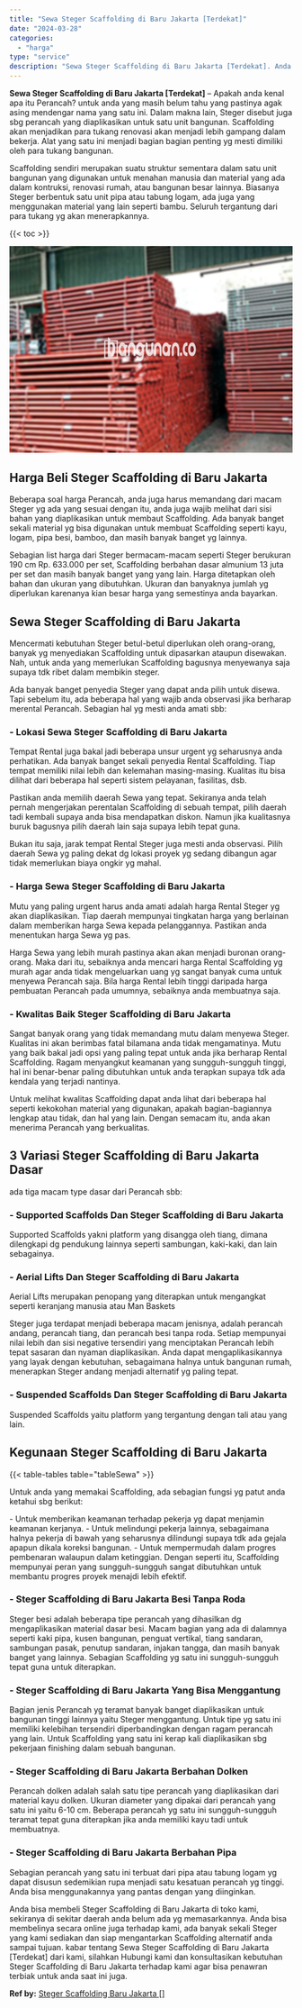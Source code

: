 ```yaml
---
title: "Sewa Steger Scaffolding di Baru Jakarta [Terdekat]"
date: "2024-03-28"
categories: 
  - "harga"
type: "service"
description: "Sewa Steger Scaffolding di Baru Jakarta [Terdekat]. Anda bisa membeli Steger Scaffolding di Baru Jakarta di toko kami, sekiranya di sekitar daerah anda belum..."
---
```


**Sewa Steger Scaffolding di Baru Jakarta \[Terdekat\]** – Apakah anda kenal apa itu Perancah? untuk anda yang masih belum tahu yang pastinya agak asing mendengar nama yang satu ini. Dalam makna lain, Steger disebut juga sbg perancah yang diaplikasikan untuk satu unit bangunan. Scaffolding akan menjadikan para tukang renovasi akan menjadi lebih gampang dalam bekerja. Alat yang satu ini menjadi bagian bagian penting yg mesti dimiliki oleh para tukang bangunan.

Scaffolding sendiri merupakan suatu struktur sementara dalam satu unit bangunan yang digunakan untuk menahan manusia dan material yang ada dalam kontruksi, renovasi rumah, atau bangunan besar lainnya. Biasanya Steger berbentuk satu unit pipa atau tabung logam, ada juga yang menggunakan material yang lain seperti bambu. Seluruh tergantung dari para tukang yg akan menerapkannya.

{{< toc >}}

![Sewa Steger Scaffolding di Baru Jakarta [Terdekat]](/images/sewa-scaffolding-steger-02.png)

## Harga Beli Steger Scaffolding di Baru Jakarta

Beberapa soal harga Perancah, anda juga harus memandang dari macam Steger yg ada yang sesuai dengan itu, anda juga wajib melihat dari sisi bahan yang diaplikasikan untuk membaut Scaffolding. Ada banyak banget sekali material yg bisa digunakan untuk membuat Scaffolding seperti kayu, logam, pipa besi, bamboo, dan masih banyak banget yg lainnya.

Sebagian list harga dari Steger bermacam-macam seperti Steger berukuran 190 cm Rp. 633.000 per set, Scaffolding berbahan dasar almunium 13 juta per set dan masih banyak banget yang yang lain. Harga ditetapkan oleh bahan dan ukuran yang dibutuhkan. Ukuran dan banyaknya jumlah yg diperlukan karenanya kian besar harga yang semestinya anda bayarkan.

## Sewa Steger Scaffolding di Baru Jakarta

Mencermati kebutuhan Steger betul-betul diperlukan oleh orang-orang, banyak yg menyediakan Scaffolding untuk dipasarkan ataupun disewakan. Nah, untuk anda yang memerlukan Scaffolding bagusnya menyewanya saja supaya tdk ribet dalam membikin steger.

Ada banyak banget penyedia Steger yang dapat anda pilih untuk disewa. Tapi sebelum itu, ada beberapa hal yang wajib anda observasi jika berharap merental Perancah. Sebagian hal yg mesti anda amati sbb:

### \- Lokasi Sewa Steger Scaffolding di Baru Jakarta

Tempat Rental juga bakal jadi beberapa unsur urgent yg seharusnya anda perhatikan. Ada banyak banget sekali penyedia Rental Scaffolding. Tiap tempat memiliki nilai lebih dan kelemahan masing-masing. Kualitas itu bisa dilihat dari beberapa hal seperti sistem pelayanan, fasilitas, dsb.

Pastikan anda memilih daerah Sewa yang tepat. Sekiranya anda telah pernah mengerjakan perentalan Scaffolding di sebuah tempat, pilih daerah tadi kembali supaya anda bisa mendapatkan diskon. Namun jika kualitasnya buruk bagusnya pilih daerah lain saja supaya lebih tepat guna.

Bukan itu saja, jarak tempat Rental Steger juga mesti anda observasi. Pilih daerah Sewa yg paling dekat dg lokasi proyek yg sedang dibangun agar tidak memerlukan biaya ongkir yg mahal.

### \- Harga Sewa Steger Scaffolding di Baru Jakarta

Mutu yang paling urgent harus anda amati adalah harga Rental Steger yg akan diaplikasikan. Tiap daerah mempunyai tingkatan harga yang berlainan dalam memberikan harga Sewa kepada pelanggannya. Pastikan anda menentukan harga Sewa yg pas.

Harga Sewa yang lebih murah pastinya akan akan menjadi buronan orang-orang. Maka dari itu, sebaiknya anda mencari harga Rental Scaffolding yg murah agar anda tidak mengeluarkan uang yg sangat banyak cuma untuk menyewa Perancah saja. Bila harga Rental lebih tinggi daripada harga pembuatan Perancah pada umumnya, sebaiknya anda membuatnya saja.

### \- Kwalitas Baik Steger Scaffolding di Baru Jakarta

Sangat banyak orang yang tidak memandang mutu dalam menyewa Steger. Kualitas ini akan berimbas fatal bilamana anda tidak mengamatinya. Mutu yang baik bakal jadi opsi yang paling tepat untuk anda jika berharap Rental Scaffolding. Ragam menyangkut keamanan yang sungguh-sungguh tinggi, hal ini benar-benar paling dibutuhkan untuk anda terapkan supaya tdk ada kendala yang terjadi nantinya.

Untuk melihat kwalitas Scaffolding dapat anda lihat dari beberapa hal seperti kekokohan material yang digunakan, apakah bagian-bagiannya lengkap atau tidak, dan hal yang lain. Dengan semacam itu, anda akan menerima Perancah yang berkualitas.

## 3 Variasi Steger Scaffolding di Baru Jakarta Dasar

ada tiga macam type dasar dari Perancah sbb:

### \- Supported Scaffolds Dan Steger Scaffolding di Baru Jakarta

Supported Scaffolds yakni platform yang disangga oleh tiang, dimana dilengkapi dg pendukung lainnya seperti sambungan, kaki-kaki, dan lain sebagainya.

### \- Aerial Lifts Dan Steger Scaffolding di Baru Jakarta

Aerial Lifts merupakan penopang yang diterapkan untuk mengangkat seperti keranjang manusia atau Man Baskets

Steger juga terdapat menjadi beberapa macam jenisnya, adalah perancah andang, perancah tiang, dan perancah besi tanpa roda. Setiap mempunyai nilai lebih dan sisi negative tersendiri yang menciptakan Perancah lebih tepat sasaran dan nyaman diaplikasikan. Anda dapat mengaplikasikannya yang layak dengan kebutuhan, sebagaimana halnya untuk bangunan rumah, menerapkan Steger andang menjadi alternatif yg paling tepat.

### \- Suspended Scaffolds Dan Steger Scaffolding di Baru Jakarta

Suspended Scaffolds yaitu platform yang tergantung dengan tali atau yang lain.

## Kegunaan Steger Scaffolding di Baru Jakarta

{{< table-tables table="tableSewa" >}}

Untuk anda yang memakai Scaffolding, ada sebagian fungsi yg patut anda ketahui sbg berikut:

\- Untuk memberikan keamanan terhadap pekerja yg dapat menjamin keamanan kerjanya. - Untuk melindungi pekerja lainnya, sebagaimana halnya pekerja di bawah yang seharusnya dilindungi supaya tdk ada gejala apapun dikala koreksi bangunan. - Untuk mempermudah dalam progres pembenaran walaupun dalam ketinggian. Dengan seperti itu, Scaffolding mempunyai peran yang sungguh-sungguh sangat dibutuhkan untuk membantu progres proyek menajdi lebih efektif.

### \- Steger Scaffolding di Baru Jakarta Besi Tanpa Roda

Steger besi adalah beberapa tipe perancah yang dihasilkan dg mengaplikasikan material dasar besi. Macam bagian yang ada di dalamnya seperti kaki pipa, kusen bangunan, penguat vertikal, tiang sandaran, sambungan pasak, penutup sandaran, injakan tangga, dan masih banyak banget yang lainnya. Sebagian Scaffolding yg satu ini sungguh-sungguh tepat guna untuk diterapkan.

### \- Steger Scaffolding di Baru Jakarta Yang Bisa Menggantung

Bagian jenis Perancah yg teramat banyak banget diaplikasikan untuk bangunan tinggi lainnya yaitu Steger menggantung. Untuk tipe yg satu ini memiliki kelebihan tersendiri diperbandingkan dengan ragam perancah yang lain. Untuk Scaffolding yang satu ini kerap kali diaplikasikan sbg pekerjaan finishing dalam sebuah bangunan.

### \- Steger Scaffolding di Baru Jakarta Berbahan Dolken

Perancah dolken adalah salah satu tipe perancah yang diaplikasikan dari material kayu dolken. Ukuran diameter yang dipakai dari perancah yang satu ini yaitu 6-10 cm. Beberapa perancah yg satu ini sungguh-sungguh teramat tepat guna diterapkan jika anda memiliki kayu tadi untuk membuatnya.

### \- Steger Scaffolding di Baru Jakarta Berbahan Pipa

Sebagian perancah yang satu ini terbuat dari pipa atau tabung logam yg dapat disusun sedemikian rupa menjadi satu kesatuan perancah yg tinggi. Anda bisa menggunakannya yang pantas dengan yang diinginkan.

Anda bisa membeli Steger Scaffolding di Baru Jakarta di toko kami, sekiranya di sekitar daerah anda belum ada yg memasarkannya. Anda bisa membelinya secara online juga terhadap kami, ada banyak sekali Steger yang kami sediakan dan siap mengantarkan Scaffolding alternatif anda sampai tujuan. kabar tentang Sewa Steger Scaffolding di Baru Jakarta \[Terdekat\] dari kami, silahkan Hubungi kami dan konsultasikan kebutuhan Steger Scaffolding di Baru Jakarta terhadap kami agar bisa penawran terbiak untuk anda saat ini juga.

**Ref by:** [Steger Scaffolding Baru Jakarta []](https://id.wikipedia.org/wiki/Steger)
